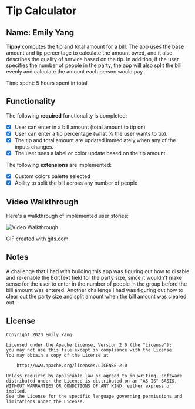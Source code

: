 # Tip Calculator

## Name: Emily Yang

**Tippy** computes the tip and total amount for a bill. The app uses the base amount and tip percentage to calculate the amount owed, and it also describes the quality of service based on the tip. In addition, if the user specifies the number of people in the party, the app will also split the bill evenly and calculate the amount each person would pay.

Time spent: 5 hours spent in total

## Functionality 

The following **required** functionality is completed:

* [X] User can enter in a bill amount (total amount to tip on)
* [X] User can enter a tip percentage (what % the user wants to tip).
* [X] The tip and total amount are updated immediately when any of the inputs changes.
* [X] The user sees a label or color update based on the tip amount.

The following **extensions** are implemented:

* [X] Custom colors palette selected
* [X] Ability to split the bill across any number of people

## Video Walkthrough

Here's a walkthrough of implemented user stories:

<img src='https://j.gifs.com/GvlBg0.gif' title='Tippy Video Walkthrough' width='' alt='Video Walkthrough' />

GIF created with gifs.com.

## Notes

A challenge that I had with building this app was figuring out how to disable and re-enable the EditText field for the party size, since it wouldn't make sense for the user to enter in the number of people in the group before the bill amount was entered. Another challenge I had was figuring out how to clear out the party size and split amount when the bill amount was cleared out.

## License

    Copyright 2020 Emily Yang

    Licensed under the Apache License, Version 2.0 (the "License");
    you may not use this file except in compliance with the License.
    You may obtain a copy of the License at

        http://www.apache.org/licenses/LICENSE-2.0

    Unless required by applicable law or agreed to in writing, software
    distributed under the License is distributed on an "AS IS" BASIS,
    WITHOUT WARRANTIES OR CONDITIONS OF ANY KIND, either express or implied.
    See the License for the specific language governing permissions and
    limitations under the License.
